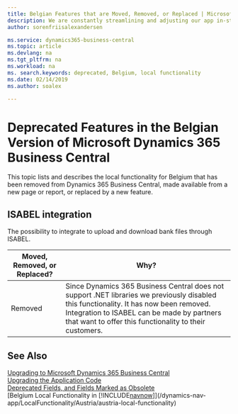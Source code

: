 ```yaml
---
title: Belgian Features that are Moved, Removed, or Replaced | Microsoft Docs
description: We are constantly streamlining and adjusting our app in-step with market developments. Read about the features for Belgium that we have moved, removed, or replaced.
author: sorenfriisalexandersen

ms.service: dynamics365-business-central
ms.topic: article
ms.devlang: na
ms.tgt_pltfrm: na
ms.workload: na
ms. search.keywords: deprecated, Belgium, local functionality
ms.date: 02/14/2019
ms.author: soalex

---
```


# Deprecated Features in the Belgian Version of Microsoft Dynamics 365 Business Central
This topic lists and describes the local functionality for Belgium that has been removed from Dynamics 365 Business Central, made available from a new page or report, or replaced by a new feature.

## ISABEL integration
The possibility to integrate to upload and download bank files through ISABEL.

|Moved, Removed, or Replaced?|Why?|
|----|----|
|Removed| Since Dynamics 365 Business Central does not support .NET libraries we previously disabled this functionality. It has now been removed. Integration to ISABEL can be made by partners that want to offer this functionality to their customers.

## See Also
[Upgrading to Microsoft Dynamics 365 Business Central](upgrading-to-business-central.md)  
[Upgrading the Application Code](upgrading-the-application-code.md)  
[Deprecated Fields, and Fields Marked as Obsolete](deprecated-fields.md)  
[Belgium Local Functionality in [!INCLUDE[navnow](../developer/includes/navnow_md.md)]](/dynamics-nav-app/LocalFunctionality/Austria/austria-local-functionality)  
